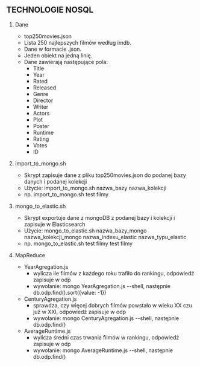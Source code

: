 ﻿## TECHNOLOGIE NOSQL


1. Dane
	* top250movies.json
	* Lista 250 najlepszych filmów  według imdb. 
	* Dane w formacie .json.
	* Jeden obiekt na jedną linię.
	* Dane zawierają następujące pola:
		* Title
		* Year
		* Rated
		* Released
		* Genre
		* Director
		* Writer
		* Actors
		* Plot
		* Poster
		* Runtime
		* Rating
		* Votes
		* ID

2. import_to_mongo.sh
	* Skrypt zapisuje dane z pliku top250movies.json do podanej bazy danych i podanej kolekcji
	* Użycie: import_to_mongo.sh nazwa_bazy nazwa_kolekcji
	* np.	  import_to_mongo.sh test filmy
	
3. mongo_to_elastic.sh
	* Skrypt exportuje dane z mongoDB z podanej bazy i kolekcji i zapisuje w Elasticsearch
	* Użycie: mongo_to_elastic.sh nazwa_bazy_mongo nazwa_kolekcji_mongo nazwa_indexu_elastic nazwa_typu_elastic
	* np. 	  mongo_to_elastic.sh test filmy test filmy
	
4. MapReduce
	* YearAgregation.js 
		* wylicza ile filmów z każdego roku trafiło do rankingu, odpowiedź zapisuje w odp
		* wywołanie: mongo YearAgregation.js --shell, następnie db.odp.find().sort({value: -1})
	* CenturyAgregation.js
		* sprawdza, czy więcej dobrych filmów powstało w wieku XX czu już w XXI, odpowiedź zapisuje w odp
		* wywołanie: mongo CenturyAgregation.js --shell, następnie db.odp.find()
	* AverageRuntime.js
		* wylicza średni czas trwania filmów w rankingu, odpowiedź zapisuje w odp
		* wywołanie: mongo AverageRuntime.js --shell, następnie db.odp.find()
	
